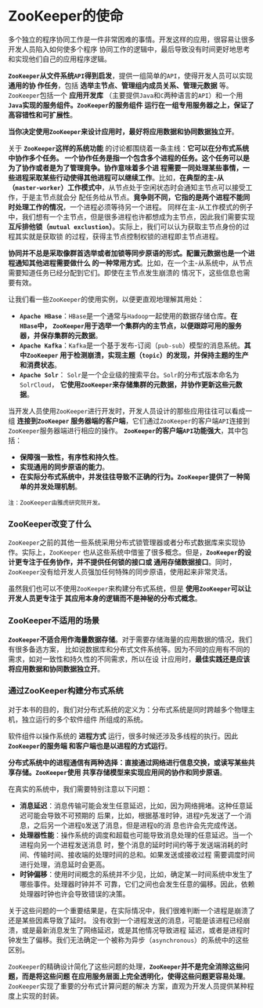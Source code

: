 ZooKeeper的使命
==========================================================================
多个独立的程序协同工作是一件非常困难的事情。开发这样的应用，很容易让很多开发人员陷入如何使多个程序
协同工作的逻辑中，最后导致没有时间更好地思考和实现他们自己的应用程序逻辑。

**`ZooKeeper`从文件系统`API`得到启发**，提供一组简单的`API`，使得开发人员可以实现 **通用的协
作任务**，包括 **选举主节点、管理组内成员关系、管理元数据** 等。`ZooKeeper`包括一个 **应用开发库**
（主要提供`Java`和`C`两种语言的`API`）和一个用 **`Java`实现的服务组件。`ZooKeeper`的服务组件
运行在一组专用服务器之上，保证了高容错性和可扩展性**。

**当你决定使用`ZooKeeper`来设计应用时，最好将应用数据和协同数据独立开**。

关于 **`ZooKeeper`这样的系统功能** 的讨论都围绕着一条主线：**它可以在分布式系统中协作多个任务。
一个协作任务是指一个包含多个进程的任务。这个任务可以是为了协作或者是为了管理竟争。协作意味着多个进
程需要一同处理某些事情，一些进程采取某些行动使得其他进程可以继续工作**。比如，**在典型的主-从
（`master-worker`）工作模式中**，从节点处于空闲状态时会通知主节点可以接受工作，于是主节点就会分
配任务给从节点。**竟争则不同，它指的是两个进程不能同时处理工作的情况**，一个进程必须等待另一个进程。
同样在主-从工作模式的例子中，我们想有一个主节点，但是很多进程也许都想成为主节点，因此我们需要实现
 **互斥排他锁（`mutual exclustion`）**。实际上，我们可以认为获取主节点身份的过程其实就是获取锁
 的过程，获得主节点控制权锁的进程即主节点进程。

**协同并不总是采取像群首选举或者加锁等同步原语的形式。配置元数据也是一个进程通知其他进程需要做什么
的一种常用方式**。比如，在一个主-从系统中，从节点需要知道任务已经分配到它们。即使在主节点发生崩溃的
情况下，这些信息也需要有效。

让我们看一些`ZooKeeper`的使用实例，以便更直观地理解其用处：
+ **`Apache HBase`**：`HBase`是一个通常与`Hadoop`一起使用的数据存储仓库。**在`HBase`中，
`ZooKeeper`用于选举一个集群内的主节点，以便跟踪可用的服务器，并保存集群的元数据**。
+ **`Apache Kafka`**：`Kafka`是一个基于发布-订阅（`pub-sub`）模型的消息系统。**其中`ZooKeeper`
用于检测崩溃，实现主题（`topic`）的发现，并保持主题的生产和消费状态**。
+ **`Apache Solr`**： `Solr`是一个企业级的搜索平台。`Solr`的分布式版本命名为`SolrCloud`，
**它使用`ZooKeeper`来存储集群的元数据，并协作更新这些元数据**。

当开发人员使用`ZooKeeper`进行开发时，开发人员设计的那些应用往往可以看成一组 **连接到`ZooKeeper`
服务器端的客户端**，它们通过`ZooKeeper`的客户端`API`连接到`ZooKeeper`服务器端进行相应的操作。
**`ZooKeeper`的客户端`API`功能强大**，其中包括：
+ **保障强一致性，有序性和持久性**。
+ **实现通用的同步原语的能力**。
+ **在实际分布式系统中，并发往往导致不正确的行为。`ZooKeeper`提供了一种简单的并发处理机制**。
```
注：ZooKeeper由雅虎研究院开发。
```

### ZooKeeper改变了什么
`ZooKeeper`之前的其他一些系统采用分布式锁管理器或者分布式数据库来实现协作。实际上，`ZooKeeper`
也从这些系统中借鉴了很多概念。但是，**`ZooKeeper`的设计更专注于任务协作，并不提供任何锁的接口或
通用存储数据接口**。同时，`ZooKeeper`没有给开发人员强加任何特殊的同步原语，使用起来非常灵活。

虽然我们也可以不使用`ZooKeeper`来构建分布式系统，但是 **使用`ZooKeeper`可以让开发人员更专注于
其应用本身的逻辑而不是神秘的分布式概念**。

### ZooKeeper不适用的场景
**`ZooKeeper`不适合用作海量数据存储**。对于需要存储海量的应用数据的情况，我们有很多备选方案，
比如说数据库和分布式文件系统等。因为不同的应用有不同的需求，如对一致性和持久性的不同需求，所以在设
计应用时，**最佳实践还是应该将应用数据和协同数据独立开**。

### 通过ZooKeeper构建分布式系统
对于本书的目的，我们对分布式系统的定义为：分布式系统是同时跨越多个物理主机，独立运行的多个软件组件
所组成的系统。

软件组件以操作系统的 **进程方式** 运行，很多时候还涉及多线程的执行。因此 **`ZooKeeper`的服务端
和客户端也是以进程的方式运行**。

**分布式系统中的进程通信有两种选择：直接通过网络进行信息交换，或读写某些共享存储。`ZooKeeper`使用
共享存储模型来实现应用间的协作和同步原语**。

在真实的系统中，我们需要特别注意以下问题：
+ **消息延迟**：消息传输可能会发生任意延迟，比如，因为网络拥堵。这种任意延迟可能会导致不可预期的
后果，比如，根据基准时钟，进程`P`先发送了一个消息，之后另一个进程`Q`发送了消息，但是进程`Q`的消
息也许会先完成传送。
+ **处理器性能**：操作系统的调度和超载也可能导致消息处理的任意延迟。当一个进程向另一个进程发送消息
时，整个消息的延时时间约等于发送端消耗的时间、传输时间、接收端的处理时间的总和。如果发送或接收过程
需要调度时间进行处理，消息延时会更高。
+ **时钟偏移**：使用时间概念的系统并不少见，比如，确定某一时间系统中发生了哪些事件。处理器时钟并不
可靠，它们之间也会发生任意的偏移。因此，依赖处理器时钟也许会导致错误的决策。

关于这些问题的一个重要结果是，在实际情况中，我们很难判断一个进程是崩溃了还是某些因素导致了延时。
没有收到一个进程发送的消息，可能是该进程已经崩溃，或是最新消息发生了网络延迟，或是其他情况导致进程
延迟，或者是进程时钟发生了偏移。我们无法确定一个被称为异步（`asynchronous`）的系统中的这些区别。

`ZooKeeper`的精确设计简化了这些问题的处理，**`ZooKeeper`并不是完全消除这些问题，而是将这些问题
在应用服务层面上完全透明化，使得这些问题更容易处理**。`ZooKeeper`实现了重要的分布式计算问题的解决
方案，直观为开发人员提供某种程度上实现的封装。
